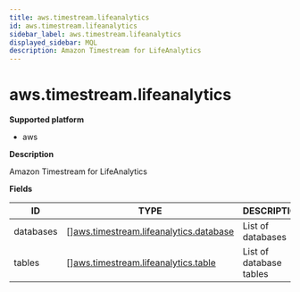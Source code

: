 ```yaml
---
title: aws.timestream.lifeanalytics
id: aws.timestream.lifeanalytics
sidebar_label: aws.timestream.lifeanalytics
displayed_sidebar: MQL
description: Amazon Timestream for LifeAnalytics
---
```


# aws.timestream.lifeanalytics

**Supported platform**

- aws

**Description**

Amazon Timestream for LifeAnalytics

**Fields**

| ID        | TYPE                                                                                        | DESCRIPTION             |
| --------- | ------------------------------------------------------------------------------------------- | ----------------------- |
| databases | &#91;&#93;[aws.timestream.lifeanalytics.database](aws.timestream.lifeanalytics.database.md) | List of databases       |
| tables    | &#91;&#93;[aws.timestream.lifeanalytics.table](aws.timestream.lifeanalytics.table.md)       | List of database tables |
